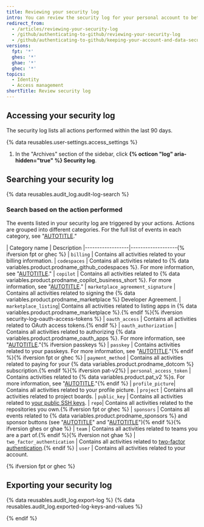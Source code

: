 ```yaml
---
title: Reviewing your security log
intro: You can review the security log for your personal account to better understand actions you've performed and actions others have performed that involve you.
redirect_from:
  - /articles/reviewing-your-security-log
  - /github/authenticating-to-github/reviewing-your-security-log
  - /github/authenticating-to-github/keeping-your-account-and-data-secure/reviewing-your-security-log
versions:
  fpt: '*'
  ghes: '*'
  ghae: '*'
  ghec: '*'
topics:
  - Identity
  - Access management
shortTitle: Review security log
---
```


## Accessing your security log

The security log lists all actions performed within the last 90 days.

{% data reusables.user-settings.access_settings %}
1. In the "Archives" section of the sidebar, click **{% octicon "log" aria-hidden="true" %} Security log**.

## Searching your security log

{% data reusables.audit_log.audit-log-search %}

### Search based on the action performed

The events listed in your security log are triggered by your actions. Actions are grouped into different categories. For the full list of events in each category, see "[AUTOTITLE](/authentication/keeping-your-account-and-data-secure/security-log-events)."

| Category name | Description
|------------------|-------------------{% ifversion fpt or ghec %}
| `billing` | Contains all activities related to your billing information.
| `codespaces` | Contains all activities related to {% data variables.product.prodname_github_codespaces %}. For more information, see "[AUTOTITLE](/codespaces/overview)."
| `copilot` | Contains all activities related to {% data variables.product.prodname_copilot_business_short %}. For more information, see "[AUTOTITLE](/copilot/overview-of-github-copilot)."
| `marketplace_agreement_signature` | Contains all activities related to signing the {% data variables.product.prodname_marketplace %} Developer Agreement.
| `marketplace_listing`| Contains all activities related to listing apps in {% data variables.product.prodname_marketplace %}.{% endif %}{% ifversion security-log-oauth-access-tokens %}
| `oauth_access` | Contains all activities related to OAuth access tokens.{% endif %}
| `oauth_authorization` | Contains all activities related to authorizing {% data variables.product.prodname_oauth_apps %}. For more information, see "[AUTOTITLE](/apps/oauth-apps/using-oauth-apps/authorizing-oauth-apps)."{% ifversion passkeys %}
| `passkey` | Contains activities related to your passkeys. For more information, see "[AUTOTITLE](/authentication/authenticating-with-a-passkey/about-passkeys)."{% endif %}{% ifversion fpt or ghec %}
| `payment_method` | Contains all activities related to paying for your {% data variables.product.prodname_dotcom %} subscription.{% endif %}{% ifversion pat-v2%}
| `personal_access_token` | Contains activities related to {% data variables.product.pat_v2 %}s. For more information, see "[AUTOTITLE](/authentication/keeping-your-account-and-data-secure/creating-a-personal-access-token)."{% endif %}
| `profile_picture`| Contains all activities related to your profile picture.
| `project` | Contains all activities related to project boards.
| `public_key` | Contains all activities related to [your public SSH keys](/authentication/connecting-to-github-with-ssh/adding-a-new-ssh-key-to-your-github-account).
| `repo`| Contains all activities related to the repositories you own.{% ifversion fpt or ghec %}
| `sponsors` | Contains all events related to {% data variables.product.prodname_sponsors %} and sponsor buttons (see "[AUTOTITLE](/sponsors/getting-started-with-github-sponsors/about-github-sponsors)" and "[AUTOTITLE](/repositories/managing-your-repositorys-settings-and-features/customizing-your-repository/displaying-a-sponsor-button-in-your-repository)"){% endif %}{% ifversion ghes or ghae %}
| `team` | Contains all activities related to teams you are a part of.{% endif %}{% ifversion not ghae %}
| `two_factor_authentication` | Contains all activities related to [two-factor authentication](/authentication/securing-your-account-with-two-factor-authentication-2fa).{% endif %}
| `user` | Contains all activities related to your account.

{% ifversion fpt or ghec %}

## Exporting your security log

{% data reusables.audit_log.export-log %}
{% data reusables.audit_log.exported-log-keys-and-values %}

{% endif %}
